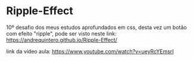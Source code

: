 # Ripple-Effect

10º desafio dos meus estudos aprofundados em css, desta vez um botão com efeito "ripple", pode ser visto neste link: https://andrequintero.github.io/Ripple-Effect/

link da vídeo aula: https://www.youtube.com/watch?v=ueyRcYEmsrI
